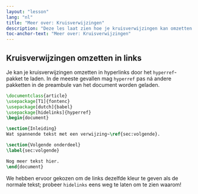 ```yaml
---
layout: "lesson"
lang: "nl"
title: "Meer over: Kruisverwijzingen"
description: "Deze les laat zien hoe je kruisverwijzingen kan omzetten in hyperlinks met het hyperref-pakket."
toc-anchor-text: "Meer over: Kruisverwijzingen"
---
```


## Kruisverwijzingen omzetten in links

Je kan je kruisverwijzingen omzetten in hyperlinks door het `hyperref`-pakket te laden.
In de meeste gevallen mag `hyperref` pas ná andere pakketten in de preambule van het document worden geladen.

```latex
\documentclass{article}
\usepackage[T1]{fontenc}
\usepackage[dutch]{babel}
\usepackage[hidelinks]{hyperref}
\begin{document}

\section{Inleiding}
Wat spannende tekst met een verwijzing~\ref{sec:volgende}.

\section{Volgende onderdeel}
\label{sec:volgende}

Nog meer tekst hier.
\end{document}
```

We hebben ervoor gekozen om de links dezelfde kleur te geven als de normale tekst;
probeer `hidelinks` eens weg te laten om te zien waarom!
